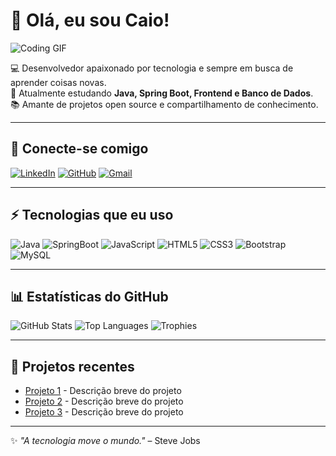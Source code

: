 # 👋 Olá, eu sou Caio!

![Coding GIF]([https://media.giphy.com/media/3o7TKtnuHOHHUjR38Y/giphy.gif](https://media0.giphy.com/media/v1.Y2lkPTc5MGI3NjExYnZsZHo0ZzYwb2E0YnVjMjB1am5oeGljZ3A1eHZiamtwdms5Nmt6aiZlcD12MV9pbnRlcm5hbF9naWZfYnlfaWQmY3Q9Zw/5e25aUTZPcI94uMZgv/giphy.gif))

💻 Desenvolvedor apaixonado por tecnologia e sempre em busca de aprender coisas novas.  
🚀 Atualmente estudando **Java, Spring Boot, Frontend e Banco de Dados**.  
📚 Amante de projetos open source e compartilhamento de conhecimento.  

---

## 🔗 Conecte-se comigo
[![LinkedIn](https://img.shields.io/badge/LinkedIn-0077B5?style=for-the-badge&logo=linkedin&logoColor=white)](https://www.linkedin.com/in/seu-linkedin)
[![GitHub](https://img.shields.io/badge/GitHub-000000?style=for-the-badge&logo=github&logoColor=white)](https://github.com/caiomccunha)
[![Gmail](https://img.shields.io/badge/Gmail-D14836?style=for-the-badge&logo=gmail&logoColor=white)](mailto:caiomccunha10@gmail.com)

---

## ⚡ Tecnologias que eu uso
![Java](https://img.shields.io/badge/Java-ED8B00?style=for-the-badge&logo=openjdk&logoColor=white)
![SpringBoot](https://img.shields.io/badge/SpringBoot-6DB33F?style=for-the-badge&logo=springboot&logoColor=white)
![JavaScript](https://img.shields.io/badge/JavaScript-F7DF1E?style=for-the-badge&logo=javascript&logoColor=black)
![HTML5](https://img.shields.io/badge/HTML5-E34F26?style=for-the-badge&logo=html5&logoColor=white)
![CSS3](https://img.shields.io/badge/CSS3-1572B6?style=for-the-badge&logo=css3&logoColor=white)
![Bootstrap](https://img.shields.io/badge/Bootstrap-7952B3?style=for-the-badge&logo=bootstrap&logoColor=white)
![MySQL](https://img.shields.io/badge/MySQL-005C84?style=for-the-badge&logo=mysql&logoColor=white)

---

## 📊 Estatísticas do GitHub
![GitHub Stats](https://github-readme-stats.vercel.app/api?username=caiomccunha&show_icons=true&theme=radical)
![Top Languages](https://github-readme-stats.vercel.app/api/top-langs/?username=caiomccunha&layout=compact&theme=radical)
![Trophies](https://github-profile-trophy.vercel.app/?username=caiomccunha&theme=radical)

---

## 🌟 Projetos recentes
- [Projeto 1](https://github.com/caiomccunha/projeto1) - Descrição breve do projeto
- [Projeto 2](https://github.com/caiomccunha/projeto2) - Descrição breve do projeto
- [Projeto 3](https://github.com/caiomccunha/projeto3) - Descrição breve do projeto

---

✨ _"A tecnologia move o mundo."_ – Steve Jobs
